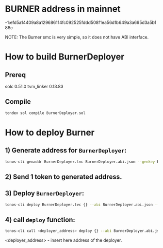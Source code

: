 # BURNER address in mainnet

-1:efd5a14409a8a129686114fc092525fddd508f1ea56d1b649a3a695d3a5b188c

NOTE: The Burner smc is very simple, so it does not have ABI interface.

# How to build BurnerDeployer

## Prereq

solc 0.51.0
tvm_linker 0.13.83

## Compile

```bash
tondev sol compile BurnerDeployer.sol
```

# How to deploy Burner

## 1) Generate address for `BurnerDeployer`:

```bash
tonos-cli genaddr BurnerDeployer.tvc BurnerDeployer.abi.json --genkey BurnerDeployer.keys.json
```
## 2) Send 1 token to generated address.

## 3) Deploy `BurnerDeployer`:

```bash
tonos-cli deploy BurnerDeployer.tvc {} --abi BurnerDeployer.abi.json --sign BurnerDeployer.keys.json
```

## 4) call `deploy` function:

```bash
tonos-cli call <deployer_address> deploy {} --abi BurnerDeployer.abi.json --sign BurnerDeployer.keys.json
```
<deployer_address> - insert here address of the deployer.
